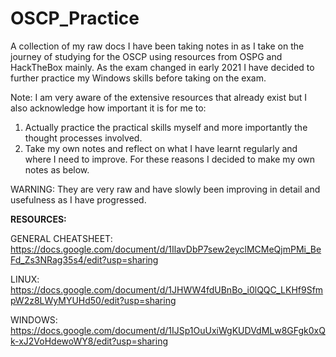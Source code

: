 # OSCP_Practice
A collection of my raw docs I have been taking notes in as I take on the journey of studying for the OSCP using resources from OSPG and HackTheBox mainly. As the exam changed in early 2021 I have decided to further practice my Windows skills before taking on the exam. 

Note: I am very aware of the extensive resources that already exist but I also acknowledge how important it is for me to:
  1) Actually practice the practical skills myself and more importantly the thought processes involved. 
  2) Take my own notes and reflect on what I have learnt regularly and where I need to improve. 
For these reasons I decided to make my own notes as below.

WARNING:
They are very raw and have slowly been improving in detail and usefulness as I have progressed. 

**RESOURCES:**

GENERAL CHEATSHEET: https://docs.google.com/document/d/1IlavDbP7sew2eyclMCMeQjmPMi_BeFd_Zs3NRag35s4/edit?usp=sharing

LINUX: https://docs.google.com/document/d/1JHWW4fdUBnBo_i0lQQC_LKHf9SfmpW2z8LWyMYUHd50/edit?usp=sharing

WINDOWS: https://docs.google.com/document/d/1IJSp1OuUxiWgKUDVdMLw8GFgk0xQk-xJ2VoHdewoWY8/edit?usp=sharing





